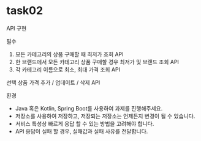 # task02

API 구현

필수 
1. 모든 카테고리의 상품 구매할 때 최저가 조회 API
2. 한 브랜드에서 모든 카테고리 상품 구매할 경우 최저가 및 브랜드 조회 API
3. 각 카테고리 이름으로 최소, 최대 가격 조회 API

선택 상품 가격 추가 / 업데이트 / 삭제 API

환경
-	Java 혹은 Kotlin, Spring Boot를 사용하여 과제를 진행해주세요.
-	저장소를 사용하여 저장하고, 저장되는 저장소는 언제든지 변경이 될 수 있습니다.
-	서비스 특성상 빠르게 응답 할 수 있는 방법을 고려해야 합니다.
-	API 응답이 실패 할 경우, 실패값과 실패 사유를 전달합니다.
